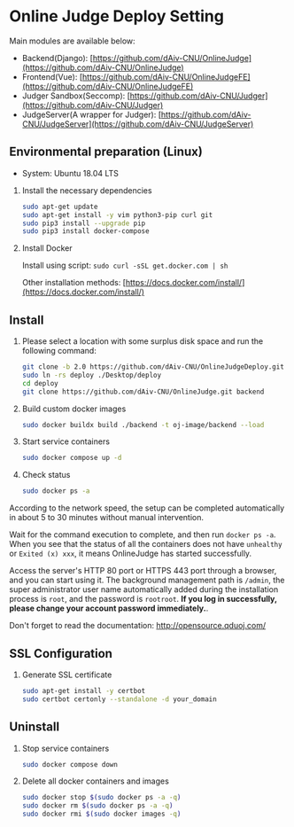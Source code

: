 # Online Judge Deploy Setting

Main modules are available below:

+ Backend(Django): [https://github.com/dAiv-CNU/OnlineJudge](https://github.com/dAiv-CNU/OnlineJudge)
+ Frontend(Vue): [https://github.com/dAiv-CNU/OnlineJudgeFE](https://github.com/dAiv-CNU/OnlineJudgeFE)
+ Judger Sandbox(Seccomp): [https://github.com/dAiv-CNU/Judger](https://github.com/dAiv-CNU/Judger)
+ JudgeServer(A wrapper for Judger): [https://github.com/dAiv-CNU/JudgeServer](https://github.com/dAiv-CNU/JudgeServer)


## Environmental preparation (Linux)

+ System: Ubuntu 18.04 LTS

1. Install the necessary dependencies

    ```bash
    sudo apt-get update
    sudo apt-get install -y vim python3-pip curl git
    sudo pip3 install --upgrade pip
    sudo pip3 install docker-compose
    ```

2. Install Docker

    Install using script: `sudo curl -sSL get.docker.com | sh`

    Other installation methods: [https://docs.docker.com/install/](https://docs.docker.com/install/)

## Install

1. Please select a location with some surplus disk space and run the following command:

    ```bash
    git clone -b 2.0 https://github.com/dAiv-CNU/OnlineJudgeDeploy.git deploy
    sudo ln -rs deploy ./Desktop/deploy
    cd deploy
    git clone https://github.com/dAiv-CNU/OnlineJudge.git backend
    ```

2. Build custom docker images

    ```bash
    sudo docker buildx build ./backend -t oj-image/backend --load
    ```

3. Start service containers

    ```bash
    sudo docker compose up -d
    ```

4. Check status

    ```bash
    sudo docker ps -a
    ```


According to the network speed, the setup can be completed automatically in about 5 to 30 minutes without manual intervention.

Wait for the command execution to complete, and then run `docker ps -a`. When you see that the status of all the containers does not have `unhealthy` or `Exited (x) xxx`, it means OnlineJudge has started successfully.

Access the server's HTTP 80 port or HTTPS 443 port through a browser, and you can start using it. The background management path is `/admin`, the super administrator user name automatically added during the installation process is `root`, and the password is `rootroot`. **If you log in successfully, please change your account password immediately.**.

Don't forget to read the documentation: http://opensource.qduoj.com/


## SSL Configuration

1. Generate SSL certificate

    ```bash
    sudo apt-get install -y certbot
    sudo certbot certonly --standalone -d your_domain
    ```

## Uninstall

1. Stop service containers

    ```bash
    sudo docker compose down
    ```

2. Delete all docker containers and images

    ```bash
   sudo docker stop $(sudo docker ps -a -q)
   sudo docker rm $(sudo docker ps -a -q)
   sudo docker rmi $(sudo docker images -q)
    ```
